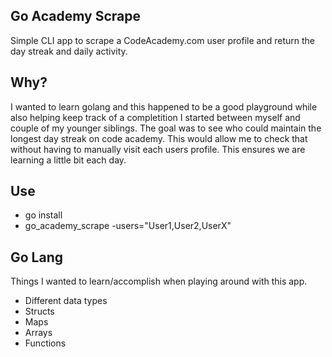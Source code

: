 ## Go Academy Scrape

Simple CLI app to scrape a CodeAcademy.com user profile and return the day streak and daily activity.

## Why?

I wanted to learn golang and this happened to be a good playground while also helping keep track of a completition I started between myself 
and couple of my younger siblings. The goal was to see who could maintain the longest day streak on code academy.  This would allow
me to check that without having to manually visit each users profile.  This ensures we are learning a little bit each day.

## Use

* go install
* go\_academy\_scrape -users="User1,User2,UserX"

## Go Lang

Things I wanted to learn/accomplish when playing around with this app.

* Different data types
* Structs
* Maps
* Arrays
* Functions
